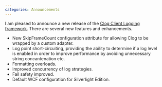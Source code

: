 ```yaml
---
categories: Announcements
---
```


I am pleased to announce a new release of the [Clog Client Logging framework](http://clog.codeplex.com/). There are several new features and enhancements. 

* New SkipFrameCount configuration attribute for allowing Clog to be wrapped by a custom adapter.
* Log point short-circuiting, providing the ability to determine if a log level is enabled in order to improve performance by avoiding unnecessary string concantenation etc.
* Formatting overloads.
* Improved concurrency of log strategies.
* Fail safety improved.
* Default WCF configuration for Silverlight Edition.